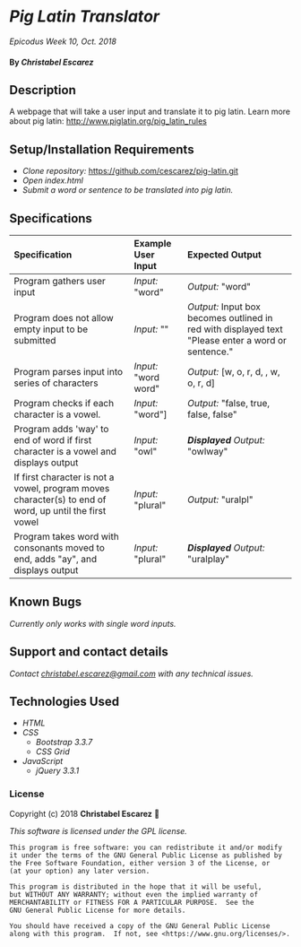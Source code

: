 # _Pig Latin Translator_

_Epicodus Week 10, Oct. 2018_

#### By _**Christabel Escarez**_

## Description

A webpage that will take a user input and translate it to pig latin. Learn more about pig latin: http://www.piglatin.org/pig_latin_rules

## Setup/Installation Requirements

* _Clone repository:_ https://github.com/cescarez/pig-latin.git
* _Open index.html_
* _Submit a word or sentence to be translated into pig latin._

## Specifications
| Specification | Example User Input | Expected Output |
| :-------------| :----------------- | :-------------- |
| Program gathers user input | _Input:_ "word" | _Output:_ "word" |
| Program does not allow empty input to be submitted | _Input:_ "" | _Output:_ Input box becomes outlined in red with displayed text "Please enter a word or sentence." |
| Program parses input into series of characters | _Input:_ "word word" | _Output:_ [w, o, r, d, , w, o, r, d]|
| Program checks if each character is a vowel. | _Input:_ "word"] | _Output:_ "false, true, false, false" |
| Program adds 'way' to end of word if first character is a vowel and displays output | _Input:_ "owl" | _**Displayed** Output:_ "owlway" |
| If first character is not a vowel, program moves character(s) to end of word, up until the first vowel | _Input:_ "plural" |  _Output:_ "uralpl" |
| Program takes word with consonants moved to end, adds "ay", and displays output | _Input:_ "plural" |  _**Displayed** Output:_ "uralplay" |

## Known Bugs

_Currently only works with single word inputs._

## Support and contact details

_Contact christabel.escarez@gmail.com with any technical issues._

## Technologies Used

* _HTML_
* _CSS_
  * _Bootstrap 3.3.7_
  * _CSS Grid_
* _JavaScript_
  * _jQuery 3.3.1_

### License

Copyright (c) 2018 **Christabel Escarez** :dog:

*This software is licensed under the GPL license.*

    This program is free software: you can redistribute it and/or modify
    it under the terms of the GNU General Public License as published by
    the Free Software Foundation, either version 3 of the License, or
    (at your option) any later version.

    This program is distributed in the hope that it will be useful,
    but WITHOUT ANY WARRANTY; without even the implied warranty of
    MERCHANTABILITY or FITNESS FOR A PARTICULAR PURPOSE.  See the
    GNU General Public License for more details.

    You should have received a copy of the GNU General Public License
    along with this program.  If not, see <https://www.gnu.org/licenses/>.
